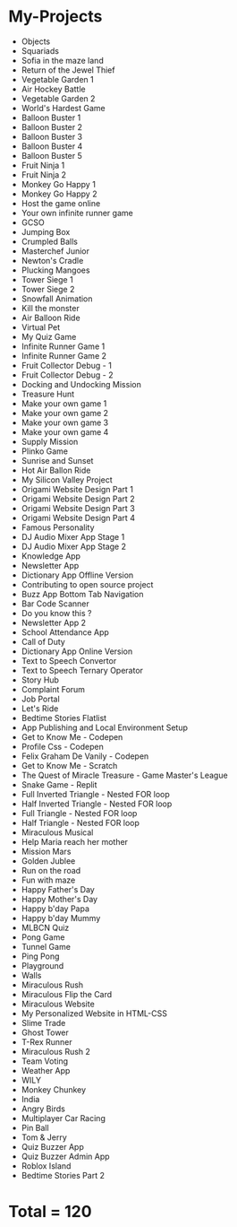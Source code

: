 # My-Projects
- Objects
- Squariads
- Sofia in the maze land
- Return of the Jewel Thief
- Vegetable Garden 1
- Air Hockey Battle
- Vegetable Garden 2
- World's Hardest Game
- Balloon Buster 1
- Balloon Buster 2
- Balloon Buster 3
- Balloon Buster 4
- Balloon Buster 5
- Fruit Ninja 1
- Fruit Ninja 2
- Monkey Go Happy 1
- Monkey Go Happy 2
- Host the game online
- Your own infinite runner game
- GCSO
- Jumping Box
- Crumpled Balls
- Masterchef Junior
- Newton's Cradle
- Plucking Mangoes
- Tower Siege 1
- Tower Siege 2
- Snowfall Animation
- Kill the monster
- Air Balloon Ride
- Virtual Pet
- My Quiz Game
- Infinite Runner Game 1
- Infinite Runner Game 2
- Fruit Collector Debug - 1
- Fruit Collector Debug - 2
- Docking and Undocking Mission
- Treasure Hunt
- Make your own game 1
- Make your own game 2
- Make your own game 3
- Make your own game 4
- Supply Mission
- Plinko Game
- Sunrise and Sunset
- Hot Air Ballon Ride
- My Silicon Valley Project
- Origami Website Design Part 1
- Origami Website Design Part 2
- Origami Website Design Part 3
- Origami Website Design Part 4
- Famous Personality
- DJ Audio Mixer App Stage 1
- DJ Audio Mixer App Stage 2
- Knowledge App
- Newsletter App
- Dictionary App Offline Version
- Contributing to open source project
- Buzz App Bottom Tab Navigation
- Bar Code Scanner
- Do you know this ?
- Newsletter App 2
- School Attendance App
- Call of Duty
- Dictionary App Online Version
- Text to Speech Convertor
- Text to Speech Ternary Operator
- Story Hub
- Complaint Forum
- Job Portal
- Let's Ride
- Bedtime Stories Flatlist
- App Publishing and Local Environment Setup
- Get to Know Me - Codepen
- Profile Css - Codepen
- Felix Graham De Vanily - Codepen
- Get to Know Me - Scratch
- The Quest of Miracle Treasure - Game Master's League
- Snake Game - Replit
- Full Inverted Triangle - Nested FOR loop
- Half Inverted Triangle - Nested FOR loop
- Full Triangle - Nested FOR loop
- Half Triangle - Nested FOR loop
- Miraculous Musical
- Help Maria reach her mother
- Mission Mars
- Golden Jublee
- Run on the road
- Fun with maze
- Happy Father's Day
- Happy Mother's Day
- Happy b'day Papa
- Happy b'day Mummy
- MLBCN Quiz
- Pong Game
- Tunnel Game
- Ping Pong
- Playground
- Walls
- Miraculous Rush
- Miraculous Flip the Card
- Miraculous Website
- My Personalized Website in HTML-CSS
- Slime Trade
- Ghost Tower
- T-Rex Runner
- Miraculous Rush 2
- Team Voting
- Weather App
- WILY
- Monkey Chunkey
- India
- Angry Birds
- Multiplayer Car Racing
- Pin Ball
- Tom & Jerry
- Quiz Buzzer App
- Quiz Buzzer Admin App
- Roblox Island
- Bedtime Stories Part 2

# Total = 120
